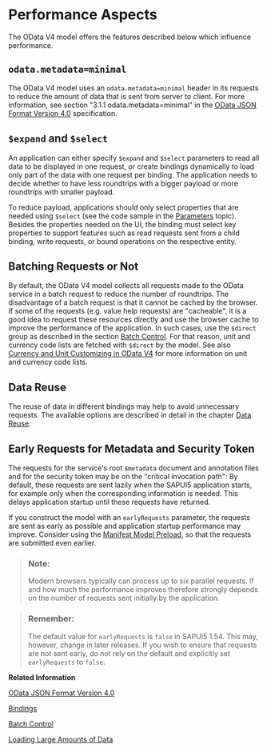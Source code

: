 <!-- loio5a0d286c5606424b8e0d663c87445733 -->

# Performance Aspects

The OData V4 model offers the features described below which influence performance.



## `odata.metadata=minimal`

The OData V4 model uses an `odata.metadata=minimal` header in its requests to reduce the amount of data that is sent from server to client. For more information, see section "3.1.1 odata.metadata=minimal" in the [OData JSON Format Version 4.0](http://docs.oasis-open.org/odata/odata-json-format/v4.0/os/odata-json-format-v4.0-os.html) specification.



## `$expand` and `$select`

An application can either specify `$expand` and `$select` parameters to read all data to be displayed in one request, or create bindings dynamically to load only part of the data with one request per binding. The application needs to decide whether to have less roundtrips with a bigger payload or more roundtrips with smaller payload.

To reduce payload, applications should only select properties that are needed using `$select` \(see the code sample in the [Parameters](parameters-1ab4f62.md) topic\). Besides the properties needed on the UI, the binding must select key properties to support features such as read requests sent from a child binding, write requests, or bound operations on the respective entity.



## Batching Requests or Not

By default, the OData V4 model collects all requests made to the OData service in a batch request to reduce the number of roundtrips. The disadvantage of a batch request is that it cannot be cached by the browser. If some of the requests \(e.g. value help requests\) are "cacheable", it is a good idea to request these resources directly and use the browser cache to improve the performance of the application. In such cases, use the `$direct` group as described in the section [Batch Control](batch-control-74142a3.md). For that reason, unit and currency code lists are fetched with `$direct` by the model. See also [Currency and Unit Customizing in OData V4](currency-and-unit-customizing-in-odata-v4-4d1b9d4.md) for more information on unit and currency code lists.



## Data Reuse

The reuse of data in different bindings may help to avoid unnecessary requests. The available options are described in detail in the chapter [Data Reuse](data-reuse-648e360.md).



<a name="loio5a0d286c5606424b8e0d663c87445733__section_ER4MST"/>

## Early Requests for Metadata and Security Token

The requests for the service's root `$metadata` document and annotation files and for the security token may be on the "critical invocation path": By default, these requests are sent lazily when the SAPUI5 application starts, for example only when the corresponding information is needed. This delays application startup until these requests have returned.

If you construct the model with an `earlyRequests` parameter, the requests are sent as early as possible and application startup performance may improve. Consider using the [Manifest Model Preload](manifest-model-preload-26ba6a5.md), so that the requests are submitted even earlier.

> ### Note:  
> Modern browsers typically can process up to six parallel requests. If and how much the performance improves therefore strongly depends on the number of requests sent initially by the application.

> ### Remember:  
> The default value for `earlyRequests` is `false` in SAPUI5 1.54. This may, however, change in later releases. If you wish to ensure that requests are not sent early, do not rely on the default and explicitly set `earlyRequests` to `false`.

**Related Information**  


[OData JSON Format Version 4.0](http://docs.oasis-open.org/odata/odata-json-format/v4.0/os/odata-json-format-v4.0-os.html)

[Bindings](bindings-54e0ddf.md "Bindings connect SAPUI5 view elements to model data, allowing changes in the model to be reflected in the view element and vice versa.")

[Batch Control](batch-control-74142a3.md "OData V4 allows you to group multiple operations into a single HTTP request payload, as described in the official OData V4 specification Part 1, Batch Requests (see the link under Related Information for more details).")

[Loading Large Amounts of Data](../05_Developing_Apps/performance-issues-966d67c.md#loio966d67c8cc5046419d1b35556cd9e447__section_LLAOD)

